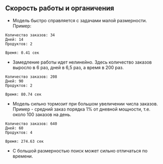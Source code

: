 Скорость работы и органичения
-----------------------------

- Модель быстро справляется с задачами малой размерности. Пример:

```
Количество заказов: 34
Дней: 14
Продуктов: 2

Время: 0.41 сек
```

- Замедление работы идет нелинейно. Здесь количество заказов выросло в 6 раз,
  дней в 6,5 раз, а время в 200 раз.

```
Количество заказов: 208
Дней: 90
Продуктов: 2

Время: 80.74 сек
```

- Модель сильно тормозит при большом увеличении числа заказов. Пример - средний заказ порядка 1% от дневной мощности, т.е. около 100 заказов на день.

```
Количество заказов: 640
Дней: 60
Продуктов: 4

Время: 274.63 сек
```

- С большой размерностью поиск может сильно отличаться по времени. 
